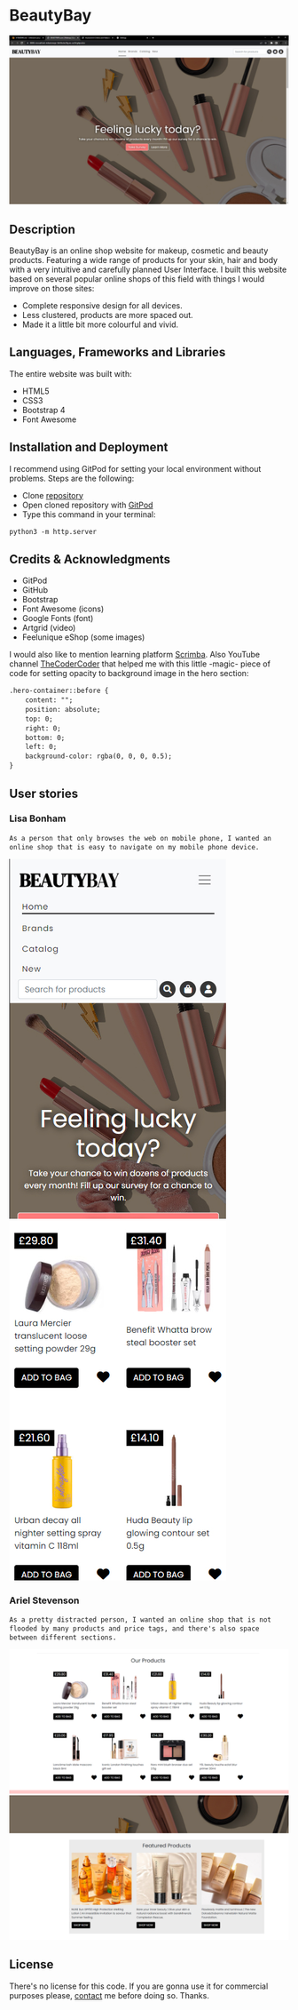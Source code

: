 # BeautyBay

![Final product overview](assets/images/screenshots/screenshot1.jpg)

## Description

BeautyBay is an online shop website for makeup, cosmetic and beauty products. Featuring a wide range of products for your skin, hair and body with a very intuitive and carefully planned User Interface. I built this website based on several popular online shops of this field with things I would improve on those sites:

- Complete responsive design for all devices.
- Less clustered, products are more spaced out.
- Made it a little bit more colourful and vivid.

## Languages, Frameworks and Libraries

The entire website was built with:

- HTML5
- CSS3
- Bootstrap 4
- Font Awesome

## Installation and Deployment

I recommend using GitPod for setting your local environment without problems. Steps are the following:

- Clone [repository](https://github.com/ricocatford/milestone-project1)
- Open cloned repository with [GitPod](https://gitpod.io)
- Type this command in your terminal:

```md
python3 -m http.server
```

## Credits & Acknowledgments

- GitPod
- GitHub
- Bootstrap
- Font Awesome (icons)
- Google Fonts (font)
- Artgrid (video)
- Feelunique eShop (some images)

I would also like to mention learning platform [Scrimba](https://scrimba.com). Also YouTube channel [TheCoderCoder](https://www.youtube.com/c/TheCoderCoder) that helped me with this little -magic- piece of code for setting opacity to background image in the hero section:

```md
.hero-container::before {
    content: "";
    position: absolute;
    top: 0;
    right: 0;
    bottom: 0;
    left: 0;
    background-color: rgba(0, 0, 0, 0.5);
}
```

## User stories

### Lisa Bonham

    As a person that only browses the web on mobile phone, I wanted an online shop that is easy to navigate on my mobile phone device.

![Lisa Bonham screenshot 1](assets/images/screenshots/user-story-screenshot1.jpg)
![Lisa Bonham screenshot 2](assets/images/screenshots/user-story-screenshot2.jpg)

### Ariel Stevenson

    As a pretty distracted person, I wanted an online shop that is not flooded by many products and price tags, and there's also space between different sections.

![Ariel Stevenson screenshot 1](assets/images/screenshots/user-story-screenshot3.jpg)
![Ariel Stevenson screenshot 2](assets/images/screenshots/user-story-screenshot4.jpg)

## License

There's no license for this code. If you are gonna use it for commercial purposes please, [contact](mailto:rico.albarenque@gmail.com) me before doing so. Thanks.